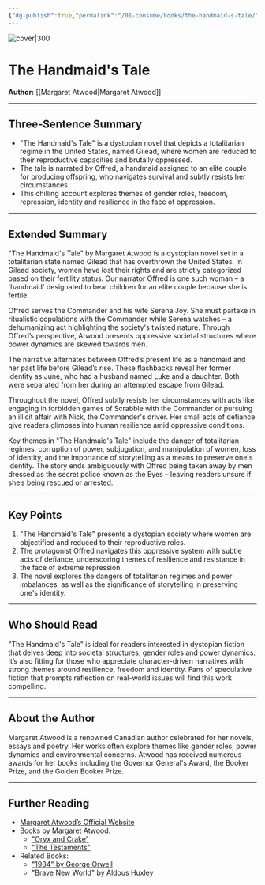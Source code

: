 ```yaml
---
{"dg-publish":true,"permalink":"/01-consume/books/the-handmaid-s-tale/","title":"The Handmaid's Tale","tags":["dystopia","feminism","totalitarianism","power-dynamics","reproductive-rights"]}
---
```



![cover|300](http://books.google.com/books/content?id=cRPKOzWlOfUC&printsec=frontcover&img=1&zoom=1&source=gbs_api)

# The Handmaid's Tale
**Author:** [[Margaret Atwood\|Margaret Atwood]]

---

## Three-Sentence Summary
- "The Handmaid's Tale" is a dystopian novel that depicts a totalitarian regime in the United States, named Gilead, where women are reduced to their reproductive capacities and brutally oppressed. 
- The tale is narrated by Offred, a handmaid assigned to an elite couple for producing offspring, who navigates survival and subtly resists her circumstances. 
- This chilling account explores themes of gender roles, freedom, repression, identity and resilience in the face of oppression.

---

## Extended Summary
"The Handmaid's Tale" by Margaret Atwood is a dystopian novel set in a totalitarian state named Gilead that has overthrown the United States. In Gilead society, women have lost their rights and are strictly categorized based on their fertility status. Our narrator Offred is one such woman – a 'handmaid' designated to bear children for an elite couple because she is fertile.

Offred serves the Commander and his wife Serena Joy. She must partake in ritualistic copulations with the Commander while Serena watches – a dehumanizing act highlighting the society's twisted nature. Through Offred’s perspective, Atwood presents oppressive societal structures where power dynamics are skewed towards men.

The narrative alternates between Offred’s present life as a handmaid and her past life before Gilead’s rise. These flashbacks reveal her former identity as June, who had a husband named Luke and a daughter. Both were separated from her during an attempted escape from Gilead.

Throughout the novel, Offred subtly resists her circumstances with acts like engaging in forbidden games of Scrabble with the Commander or pursuing an illicit affair with Nick, the Commander's driver. Her small acts of defiance give readers glimpses into human resilience amid oppressive conditions.

Key themes in "The Handmaid's Tale" include the danger of totalitarian regimes, corruption of power, subjugation, and manipulation of women, loss of identity, and the importance of storytelling as a means to preserve one's identity. The story ends ambiguously with Offred being taken away by men dressed as the secret police known as the Eyes – leaving readers unsure if she’s being rescued or arrested.

---

## Key Points
1. "The Handmaid's Tale" presents a dystopian society where women are objectified and reduced to their reproductive roles.
2. The protagonist Offred navigates this oppressive system with subtle acts of defiance, underscoring themes of resilience and resistance in the face of extreme repression.
3. The novel explores the dangers of totalitarian regimes and power imbalances, as well as the significance of storytelling in preserving one's identity.

---

## Who Should Read
"The Handmaid's Tale" is ideal for readers interested in dystopian fiction that delves deep into societal structures, gender roles and power dynamics. It’s also fitting for those who appreciate character-driven narratives with strong themes around resilience, freedom and identity. Fans of speculative fiction that prompts reflection on real-world issues will find this work compelling.

---

## About the Author
Margaret Atwood is a renowned Canadian author celebrated for her novels, essays and poetry. Her works often explore themes like gender roles, power dynamics and environmental concerns. Atwood has received numerous awards for her books including the Governor General's Award, the Booker Prize, and the Golden Booker Prize.

---

## Further Reading
- [Margaret Atwood’s Official Website](https://margaretatwood.ca/)
- Books by Margaret Atwood:
  - ["Oryx and Crake"](https://example.com)
  - ["The Testaments"](https://example.com)
- Related Books:
  - ["1984" by George Orwell](https://example.com)
  - ["Brave New World" by Aldous Huxley](https://example.com)

